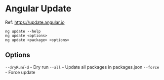 # Angular Update

Ref: https://update.angular.io

```
ng update --help
ng update <options>
ng update <package> <options>
```

## Options

`--dryRun`/`-d` - Dry run
`--all` - Update all packages in packages.json
`--force` - Force update
